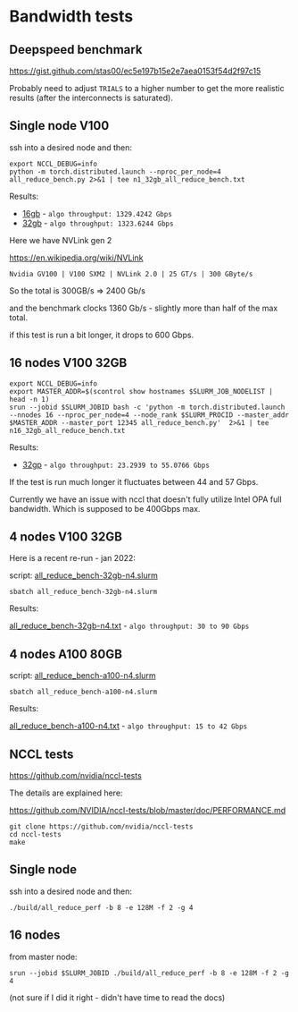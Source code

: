 # Bandwidth tests

## Deepspeed benchmark

https://gist.github.com/stas00/ec5e197b15e2e7aea0153f54d2f97c15

Probably need to adjust `TRIALS` to a higher number to get the more realistic results (after the interconnects is saturated).

## Single node V100

ssh into a desired node and then:
```
export NCCL_DEBUG=info
python -m torch.distributed.launch --nproc_per_node=4 all_reduce_bench.py 2>&1 | tee n1_32gb_all_reduce_bench.txt
```

Results:
- [16gb](./n1_16gb_all_reduce_bench.txt) - `algo throughput: 1329.4242 Gbps`
- [32gb](./n1_32gb_all_reduce_bench.txt) - `algo throughput: 1323.6244 Gbps`

Here we have NVLink gen 2

https://en.wikipedia.org/wiki/NVLink
```
Nvidia GV100 | V100 SXM2 | NVLink 2.0 | 25 GT/s | 300 GByte/s
```
So the total is 300GB/s => 2400 Gb/s

and the benchmark clocks 1360 Gb/s - slightly more than half of the max total.

if this test is run a bit longer, it drops to 600 Gbps.



## 16 nodes V100 32GB

```
export NCCL_DEBUG=info
export MASTER_ADDR=$(scontrol show hostnames $SLURM_JOB_NODELIST | head -n 1)
srun --jobid $SLURM_JOBID bash -c 'python -m torch.distributed.launch --nnodes 16 --nproc_per_node=4 --node_rank $SLURM_PROCID --master_addr $MASTER_ADDR --master_port 12345 all_reduce_bench.py'  2>&1 | tee n16_32gb_all_reduce_bench.txt
```
Results:

- [32gp](./n16_32gb_all_reduce_bench.txt) - `algo throughput: 23.2939 to 55.0766 Gbps`

If the test is run much longer it fluctuates between 44 and 57 Gbps.

Currently we have an issue with nccl that doesn't fully utilize Intel OPA full bandwidth. Which is supposed to be 400Gbps max.


## 4 nodes V100 32GB

Here is a recent re-run - jan 2022:

script: [all_reduce_bench-32gb-n4.slurm](./all_reduce_bench-32gb-n4.slurm)


```
sbatch all_reduce_bench-32gb-n4.slurm
```

Results:

[all_reduce_bench-32gb-n4.txt](./all_reduce_bench-32gb-n4.txt) - `algo throughput: 30 to 90 Gbps`




## 4 nodes A100 80GB


script: [all_reduce_bench-a100-n4.slurm](./all_reduce_bench-a100-n4.slurm)


```
sbatch all_reduce_bench-a100-n4.slurm
```

Results:

[all_reduce_bench-a100-n4.txt](./all_reduce_bench-a100-n4.txt) - `algo throughput: 15 to 42 Gbps`




## NCCL tests

https://github.com/nvidia/nccl-tests

The details are explained here:

https://github.com/NVIDIA/nccl-tests/blob/master/doc/PERFORMANCE.md

```
git clone https://github.com/nvidia/nccl-tests
cd nccl-tests
make
```


## Single node

ssh into a desired node and then:
```
./build/all_reduce_perf -b 8 -e 128M -f 2 -g 4
```


## 16 nodes

from master node:
```
srun --jobid $SLURM_JOBID ./build/all_reduce_perf -b 8 -e 128M -f 2 -g 4
```
(not sure if I did it right - didn't have time to read the docs)
